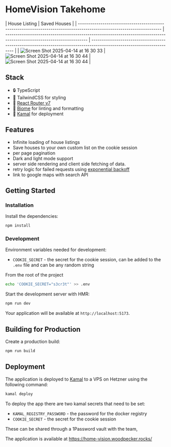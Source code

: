 # HomeVision Takehome

| House Listing                                                                                                          | Saved Houses                                                                                                           |
| ---------------------------------------------------------------------------------------------------------------------- | ---------------------------------------------------------------------------------------------------------------------- | ---------------------------------------------------------------------------------------------------------------------- |
| ![Screen Shot 2025-04-14 at 16 30 33](https://github.com/user-attachments/assets/03ffbf9b-8c11-4be1-9d57-feca19d63cb0) | ![Screen Shot 2025-04-14 at 16 30 44](https://github.com/user-attachments/assets/e7d6f8f5-f30e-4642-8ffe-a5a2be9ae28d) | ![Screen Shot 2025-04-14 at 16 30 44](https://github.com/user-attachments/assets/e7d6f8f5-f30e-4642-8ffe-a5a2be9ae28d) |

## Stack

- 🔒 TypeScript
- 🎉 TailwindCSS for styling
- 📖 [React Router v7](https://reactrouter.com/)
- 📖 [Biome](https://biomejs.dev/) for linting and formatting
- 📖 [Kamal](https://kamal-deploy.org/) for deployment

## Features

- Infinite loading of house listings
- Save houses to your own custom list on the cookie session
- per page pagination
- Dark and light mode support
- server side rendering and client side fetching of data.
- retry logic for failed requests using [exponential backoff](https://medium.com/bobble-engineering/how-does-exponential-backoff-work-90ef02401c65)
- link to google maps with search API

## Getting Started

### Installation

Install the dependencies:

```bash
npm install
```

### Development

Environment variables needed for development:

- `COOKIE_SECRET` - the secret for the cookie session, can be added to the `.env` file and can be any random string

From the root of the project

```bash
echo 'COOKIE_SECRET="s3cr3t"' >> .env
```

Start the development server with HMR:

```bash
npm run dev
```

Your application will be available at `http://localhost:5173`.

## Building for Production

Create a production build:

```bash
npm run build
```

## Deployment

The application is deployed to [Kamal](https://kamal-deploy.org/) to a VPS on Hetzner using the following command:

```bash
kamal deploy
```

To deploy the app there are two kamal secrets that need to be set:

- `KAMAL_REGISTRY_PASSWORD` - the password for the docker registry
- `COOKIE_SECRET` - the secret for the cookie session

These can be shared through a 1Password vault with the team,

The application is available at https://home-vision.woodpecker.rocks/
